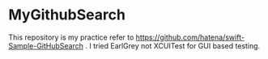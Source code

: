 # MyGithubSearch

This repository is my practice refer to https://github.com/hatena/swift-Sample-GitHubSearch .
I tried EarlGrey not XCUITest for GUI based testing.
